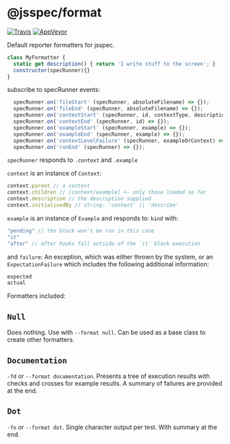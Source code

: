 # @jsspec/format
[![Travis](https://img.shields.io/travis/jsspec/format/master.svg?logo=travis&style=for-the-badge)](https://travis-ci.org/jsspec/format)
[![AppVeyor](https://img.shields.io/appveyor/ci/HookyQR/format/master.svg?logo=appveyor&style=for-the-badge)](https://ci.appveyor.com/project/HookyQR/format)

Default reporter formatters for jsspec.

```javascript
class MyFormatter {
  static get description() { return 'I write stuff to the screen'; }
  constructor(specRunner){}
}
```

subscribe to specRunner events:
```javascript
  specRunner.on('fileStart' (specRunner, absoluteFilename) => {});
  specRunner.on('fileEnd' (specRunner, absoluteFilename) => {});
  specRunner.on('contextStart' (specRunner, id, contextType, description) => {});
  specRunner.on('contextEnd' (specRunner, id) => {});
  specRunner.on('exampleStart' (specRunner, example) => {});
  specRunner.on('exampleEnd' (specRunner, example) => {});
  specRunner.on('contextLevelFailure' (specRunner, exampleOrContext) => {});
  specRunner.on('runEnd' (specRunner) => {});
```

`specRunner` responds to `.context` and `.example`

`context` is an instance of `Context`:
```javascript
context.parent // a context
context.children // [context/example] <- only those loaded so far
context.description // the description supplied 
context.initialisedBy // string: 'context' || 'describe'
```
`example` is an instance of `Example` and responds to:
`kind` with:
```javascript
"pending" // the block won't be run in this case
"it"
"after" // after hooks fall outside of the `it` block execution
```

and `failure`:
An exception, which was either thrown by the system, or an `ExpectationFailure` which includes the following additional information:
```javascript
expected
actual
```

Formatters included:
## `Null`
Does nothing. Use with `--format null`. Can be used as a base class to create other formatters.

## `Documentation`
`-fd` or `--format documentation`. Presents a tree of execution results with checks and crosses for example results. A summary of failures are provided at the end.

## `Dot`
`-fo` or `--format dot`. Single character output per test. With summary at the end.
